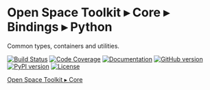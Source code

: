 # Open Space Toolkit ▸ Core ▸ Bindings ▸ Python

Common types, containers and utilities.

[![Build Status](https://travis-ci.com/open-space-collective/open-space-toolkit-core.svg?branch=master)](https://travis-ci.com/open-space-collective/open-space-toolkit-core)
[![Code Coverage](https://codecov.io/gh/open-space-collective/open-space-toolkit-core/branch/master/graph/badge.svg)](https://codecov.io/gh/open-space-collective/open-space-toolkit-core)
[![Documentation](https://img.shields.io/readthedocs/pip/stable.svg)](https://open-space-collective.github.io/open-space-toolkit-core)
[![GitHub version](https://badge.fury.io/gh/open-space-collective%2Fopen-space-toolkit-core.svg)](https://badge.fury.io/gh/open-space-collective%2Fopen-space-toolkit-core)
[![PyPI version](https://badge.fury.io/py/LibraryCorePy.svg)](https://badge.fury.io/py/LibraryCorePy)
[![License](https://img.shields.io/badge/License-Apache%202.0-blue.svg)](https://opensource.org/licenses/Apache-2.0)

[Open Space Toolkit ▸ Core](https://github.com/open-space-collective/open-space-toolkit-core)

